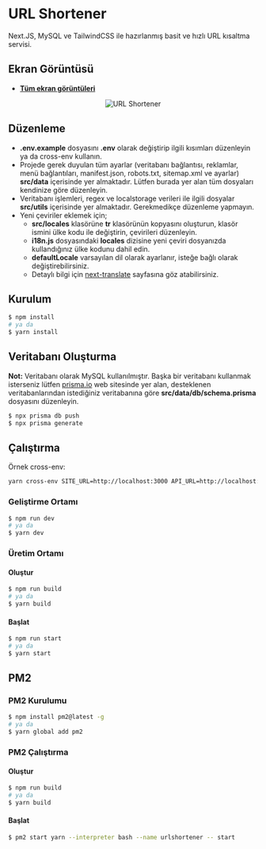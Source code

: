 # URL Shortener

Next.JS, MySQL ve TailwindCSS ile hazırlanmış basit ve hızlı URL kısaltma servisi.

## Ekran Görüntüsü

- **[Tüm ekran görüntüleri](https://github.com/tengridev/url-shortener/tree/main/public/static/screenshot)**

<p align="center">
  <img src="https://github.com/tengridev/url-shortener/raw/main/public/static/screenshot/index.png" alt="URL Shortener">
</p>

## Düzenleme

- **.env.example** dosyasını **.env** olarak değiştirip ilgili kısımları düzenleyin ya da cross-env kullanın.
- Projede gerek duyulan tüm ayarlar (veritabanı bağlantısı, reklamlar, menü bağlantıları, manifest.json, robots.txt, sitemap.xml ve ayarlar) **src/data** içerisinde yer almaktadır. Lütfen burada yer alan tüm dosyaları kendinize göre düzenleyin.
- Veritabanı işlemleri, regex ve localstorage verileri ile ilgili dosyalar **src/utils** içerisinde yer almaktadır. Gerekmedikçe düzenleme yapmayın.
- Yeni çeviriler eklemek için;
  - **src/locales** klasörüne **tr** klasörünün kopyasını oluşturun, klasör ismini ülke kodu ile değiştirin, çevirileri düzenleyin.
  - **i18n.js** dosyasındaki **locales** dizisine yeni çeviri dosyanızda kullandığınız ülke kodunu dahil edin.
  - **defaultLocale** varsayılan dil olarak ayarlanır, isteğe bağlı olarak değiştirebilirsiniz.
  - Detaylı bilgi için [next-translate](https://github.com/vinissimus/next-translate) sayfasına göz atabilirsiniz.

## Kurulum

```bash
$ npm install
# ya da
$ yarn install
```

## Veritabanı Oluşturma

**Not:** Veritabanı olarak MySQL kullanılmıştır. Başka bir veritabanı kullanmak isterseniz lütfen [prisma.io](https://www.prisma.io/) web sitesinde yer alan, desteklenen veritabanlarından istediğiniz veritabanına göre **src/data/db/schema.prisma** dosyasını düzenleyin.

```bash
$ npx prisma db push
$ npx prisma generate
```

## Çalıştırma

Örnek cross-env:

```bash
yarn cross-env SITE_URL=http://localhost:3000 API_URL=http://localhost:3000/api next dev
```

### Geliştirme Ortamı

```bash
$ npm run dev
# ya da
$ yarn dev
```

### Üretim Ortamı

#### Oluştur

```bash
$ npm run build
# ya da
$ yarn build
```

#### Başlat

```bash
$ npm run start
# ya da
$ yarn start
```

## PM2

### PM2 Kurulumu

```bash
$ npm install pm2@latest -g
# ya da
$ yarn global add pm2
```

### PM2 Çalıştırma

#### Oluştur

```bash
$ npm run build
# ya da
$ yarn build
```

#### Başlat

```bash
$ pm2 start yarn --interpreter bash --name urlshortener -- start
```
